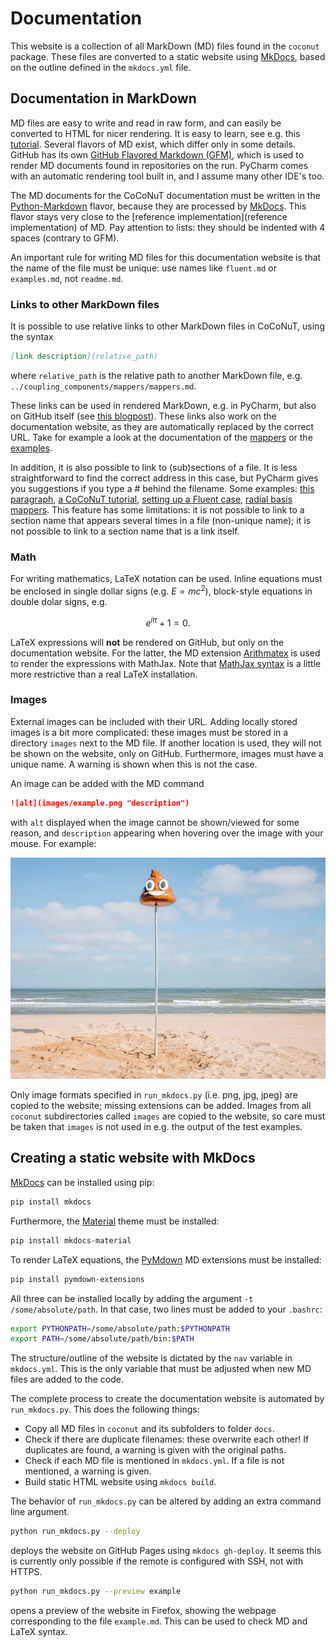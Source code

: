 # Documentation

This website is a collection of all MarkDown (MD) files found in the `coconut` package.
These files are converted to a static website using [MkDocs][1], based on the outline defined in the `mkdocs.yml` file.


## Documentation in MarkDown 

MD files are easy to write and read in raw form, and can easily be converted to HTML for nicer rendering. It is easy to learn, see e.g. this [tutorial](https://www.markdowntutorial.com/). Several flavors of MD exist, which differ only in some details. GitHub has its own [GitHub Flavored Markdown (GFM)](https://github.github.com/gfm/), which is used to render MD documents found in repositories on the run. PyCharm comes with an automatic rendering tool built in, and I assume many other IDE's too. 

The MD documents for the CoCoNuT documentation must be written in the [Python-Markdown](https://python-markdown.github.io/) flavor, because they are processed by [MkDocs][1]. This flavor stays very close to the [reference implementation](reference implementation) of MD. Pay attention to lists: they should be indented with 4 spaces (contrary to GFM). 

An important rule for writing MD files for this documentation website is that the name of the file must be unique: use names like `fluent.md` or `examples.md`, not `readme.md`.


### Links to other MarkDown files
It is possible to use relative links to other MarkDown files in CoCoNuT, using the syntax
```markdown
[link description](relative_path)
```
where `relative_path` is the relative path to another MarkDown file, e.g. `../coupling_components/mappers/mappers.md`. 

These links can be used in rendered MarkDown, e.g. in PyCharm, but also on GitHub itself (see [this blogpost](https://github.blog/2013-01-31-relative-links-in-markup-files/)). 
These links also work on the documentation website, as they are automatically replaced by the correct URL. 
Take for example a look at the documentation of the [mappers](../coupling_components/mappers/mappers.md) or the [examples](../examples/examples.md). 

In addition, it is also possible to link to (sub)sections of a file. It is less straightforward to find the correct address in this case, but PyCharm gives you suggestions if you type a # behind the filename. Some examples: [this paragraph](docs.md#links-to-other-markdown-files), [a CoCoNuT tutorial](../README.md#getting-started), [setting up a Fluent case](../coupling_components/solver_wrappers/fluent/fluent.md#setting-up-a-new-case), [radial basis mappers](../coupling_components/mappers/mappers.md#mapperradialbasis). This feature has some limitations: it is not possible to link to a section name that appears several times in a file (non-unique name); it is not possible to link to a section name that is a link itself.



### Math
For writing mathematics, LaTeX notation can be used. Inline equations must be enclosed in single dollar signs (e.g. $E = m c^2$), block-style equations in double dolar signs, e.g.

$$
e^{i \pi} + 1 = 0.
$$

LaTeX expressions will **not** be rendered on GitHub, but only on the documentation website. For the latter, the MD extension [Arithmatex](https://facelessuser.github.io/pymdown-extensions/extensions/arithmatex/) is used to render the expressions with MathJax. Note that [MathJax syntax](https://math.meta.stackexchange.com/questions/5020/mathjax-basic-tutorial-and-quick-reference/) is a little more restrictive than a real LaTeX installation. 

### Images
External images can be included with their URL. Adding locally stored images is a bit more complicated: these images must be stored in a directory `images` next to the MD file. If another location is used, they will not be shown on the website, only on GitHub. Furthermore, images must have a unique name. A warning is shown when this is not the case. 

An image can be added with the MD command

```markdown
![alt](images/example.png "description")
```

with `alt` displayed when the image cannot be shown/viewed for some reason, and `description` appearing when hovering over the image with your mouse. For example:

![example image](images/lachend_kakske.png "diefstal in Oostende")

Only image formats specified in `run_mkdocs.py` (i.e. png, jpg, jpeg) are copied to the website; missing extensions can be added. 
Images from all `coconut` subdirectories called `images` are copied to the website, so care must be taken that `images` is not used in e.g. the output of the test examples.


## Creating a static website with MkDocs

[MkDocs][1] can be installed using pip: 
```bash
pip install mkdocs
```
Furthermore, the [Material](https://squidfunk.github.io/mkdocs-material/) theme must be installed:
```bash
pip install mkdocs-material
```
To render LaTeX equations, the [PyMdown](https://squidfunk.github.io/mkdocs-material/extensions/pymdown/) MD extensions must be installed:
```bash
pip install pymdown-extensions
```

All three can be installed locally by adding the argument `-t /some/absolute/path`. In that case, two lines must be added to your `.bashrc`: 
```bash
export PYTHONPATH=/some/absolute/path:$PYTHONPATH
export PATH=/some/absolute/path/bin:$PATH
```

The structure/outline of the website is dictated by the `nav` variable in `mkdocs.yml`. This is the only variable that must be adjusted when new MD files are added to the code.

The complete process to create the documentation website is automated by `run_mkdocs.py`. This does the following things:

*   Copy all MD files in `coconut` and its subfolders to folder `docs`. 
*   Check if there are duplicate filenames: these overwrite each other! If duplicates are found, a warning is given with the original paths.
*   Check if each MD file is mentioned in `mkdocs.yml`. If a file is not mentioned, a warning is given.
*   Build static HTML website using `mkdocs build`. 

The behavior of `run_mkdocs.py` can be altered by adding an extra command line argument. 

```bash
python run_mkdocs.py --deploy
```
deploys the website on GitHub Pages using `mkdocs gh-deploy`. It seems this is currently only possible if the remote is configured with SSH, not with HTTPS.  

```bash
python run_mkdocs.py --preview example
```
opens a preview of the website in Firefox, showing the webpage corresponding to the file `example.md`. This can be used to check MD and LaTeX syntax. 


[1]:    https://www.mkdocs.org/
